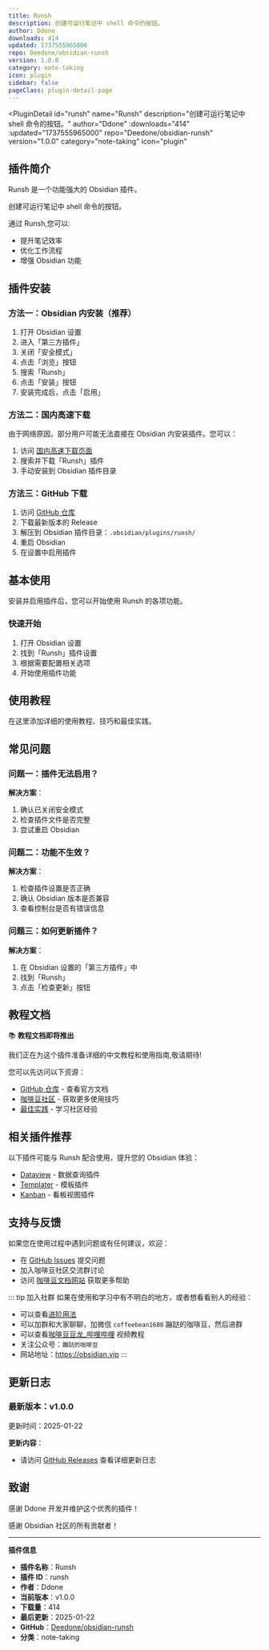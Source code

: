 ```yaml
---
title: Runsh
description: 创建可运行笔记中 shell 命令的按钮。
author: Ddone
downloads: 414
updated: 1737555965000
repo: Deedone/obsidian-runsh
version: 1.0.0
category: note-taking
icon: plugin
sidebar: false
pageClass: plugin-detail-page
---
```


<PluginDetail
  id="runsh"
  name="Runsh"
  description="创建可运行笔记中 shell 命令的按钮。"
  author="Ddone"
  :downloads="414"
  :updated="1737555965000"
  repo="Deedone/obsidian-runsh"
  version="1.0.0"
  category="note-taking"
  icon="plugin"
>

<!-- AUTO_GENERATED_START -->
## 插件简介

Runsh 是一个功能强大的 Obsidian 插件。

创建可运行笔记中 shell 命令的按钮。

通过 Runsh,您可以:

- 提升笔记效率
- 优化工作流程
- 增强 Obsidian 功能

<!-- AUTO_GENERATED_END -->

<!-- AUTO_GENERATED_START -->
## 插件安装

### 方法一：Obsidian 内安装（推荐）

1. 打开 Obsidian 设置
2. 进入「第三方插件」
3. 关闭「安全模式」
4. 点击「浏览」按钮
5. 搜索「Runsh」
6. 点击「安装」按钮
7. 安装完成后，点击「启用」

### 方法二：国内高速下载

由于网络原因，部分用户可能无法直接在 Obsidian 内安装插件。您可以：

1. 访问 [国内高速下载页面](/zh/documentation/obsidian-plugins-download.html)
2. 搜索并下载「Runsh」插件
3. 手动安装到 Obsidian 插件目录

### 方法三：GitHub 下载

1. 访问 [GitHub 仓库](https://github.com/Deedone/obsidian-runsh)
2. 下载最新版本的 Release
3. 解压到 Obsidian 插件目录：`.obsidian/plugins/runsh/`
4. 重启 Obsidian
5. 在设置中启用插件

## 基本使用

安装并启用插件后，您可以开始使用 Runsh 的各项功能。

### 快速开始

1. 打开 Obsidian 设置
2. 找到「Runsh」插件设置
3. 根据需要配置相关选项
4. 开始使用插件功能

<!-- AUTO_GENERATED_END -->

<!-- CUSTOM_CONTENT_START:tutorial -->
## 使用教程

在这里添加详细的使用教程、技巧和最佳实践。

<!-- CUSTOM_CONTENT_END:tutorial -->

<!-- SHARED_CONTENT_START -->
## 常见问题

### 问题一：插件无法启用？

**解决方案**：
1. 确认已关闭安全模式
2. 检查插件文件是否完整
3. 尝试重启 Obsidian

### 问题二：功能不生效？

**解决方案**：
1. 检查插件设置是否正确
2. 确认 Obsidian 版本是否兼容
3. 查看控制台是否有错误信息

### 问题三：如何更新插件？

**解决方案**：
1. 在 Obsidian 设置的「第三方插件」中
2. 找到「Runsh」
3. 点击「检查更新」按钮

## 教程文档

📚 **教程文档即将推出**

我们正在为这个插件准备详细的中文教程和使用指南,敬请期待!

您可以先访问以下资源：
- [GitHub 仓库](https://github.com/Deedone/obsidian-runsh) - 查看官方文档
- [咖啡豆社区](/zh/bases/) - 获取更多使用技巧
- [最佳实践](/zh/best-practices/) - 学习社区经验

## 相关插件推荐

以下插件可能与 Runsh 配合使用，提升您的 Obsidian 体验：

- [Dataview](/zh/plugins/dataview.html) - 数据查询插件
- [Templater](/zh/plugins/templater-obsidian.html) - 模板插件
- [Kanban](/zh/plugins/obsidian-kanban.html) - 看板视图插件

## 支持与反馈

如果您在使用过程中遇到问题或有任何建议，欢迎：

- 在 [GitHub Issues](https://github.com/Deedone/obsidian-runsh/issues) 提交问题
- 加入咖啡豆社区交流群讨论
- 访问 [咖啡豆文档网站](https://obsidian.vip) 获取更多帮助

::: tip 加入社群
如果在使用和学习中有不明白的地方，或者想看看别人的经验：
- 可以查看[进阶用法](/zh/advanced)
- 可以加群和大家聊聊，加微信 `coffeebean1688` 蹦跶的咖啡豆，然后进群
- 可以查看[咖啡豆豆龙_哔哩哔哩](https://space.bilibili.com/618777356) 视频教程
- 关注公众号：`蹦跶的咖啡豆`
- 网站地址：https://obsidian.vip
:::
<!-- SHARED_CONTENT_END -->

<!-- AUTO_GENERATED_START -->
## 更新日志

### 最新版本：v1.0.0

更新时间：2025-01-22

**更新内容**：
- 请访问 [GitHub Releases](https://github.com/Deedone/obsidian-runsh/releases) 查看详细更新日志

## 致谢

感谢 Ddone 开发并维护这个优秀的插件！

感谢 Obsidian 社区的所有贡献者！

---

**插件信息**
- **插件名称**：Runsh
- **插件 ID**：runsh
- **作者**：Ddone
- **当前版本**：v1.0.0
- **下载量**：414
- **最后更新**：2025-01-22
- **GitHub**：[Deedone/obsidian-runsh](https://github.com/Deedone/obsidian-runsh)
- **分类**：note-taking
<!-- AUTO_GENERATED_END -->

</PluginDetail>

